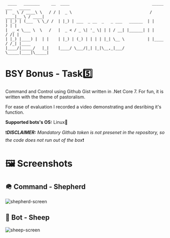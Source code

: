  ```
  ____   _______     __  ____                                    _____ ___   _____ 
 |  _ \ / ____\ \   / / |  _ \                                  / ____|__ \ / ____|
 | |_) | (___  \ \_/ /  | |_) | ___  _ __  _   _ ___   ______  | |       ) | |     
 |  _ < \___ \  \   /   |  _ < / _ \| '_ \| | | / __| |______| | |      / /| |     
 | |_) |____) |  | |    | |_) | (_) | | | | |_| \__ \          | |____ / /_| |____ 
 |____/|_____/   |_|    |____/ \___/|_| |_|\__,_|___/           \_____|____|\_____|
 ```
                                                                                   
                                                                                   
BSY Bonus - Task5️⃣
==================
Command and Control using Github Gist written in .Net Core 7. For fun, it is written with the theme of pastoralism.

For ease of evaluation I recorded a video demonstrating and desribing it's function.

**Supported bots's OS:** Linux🐧

❗***DISCLAIMER:*** *Mandatory Github token is not presenet in the repository, so the code does not run out of the box*❗

# 🖼️ Screenshots
## 🪖 Command - Shepherd
![shepherd-screen](https://user-images.githubusercontent.com/22428842/209850187-b57b2c15-03e8-4256-b42c-caddc0cb9fee.png)
## 🤖 Bot - Sheep
![sheep-screen](https://user-images.githubusercontent.com/22428842/209850584-a92de026-c7c9-4a94-82b7-04c095e96d89.png)
